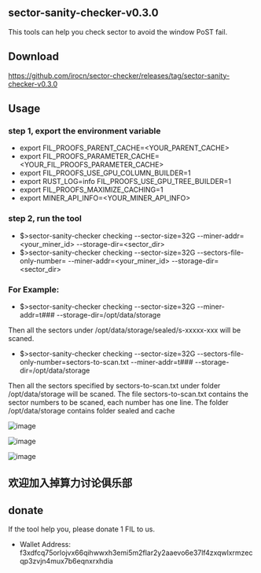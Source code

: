## sector-sanity-checker-v0.3.0

This tools can help you check sector to avoid the window PoST fail.

## Download

https://github.com/irocn/sector-checker/releases/tag/sector-sanity-checker-v0.3.0

## Usage
### step 1, export the environment variable
 - export FIL_PROOFS_PARENT_CACHE=<YOUR_PARENT_CACHE>
 - export FIL_PROOFS_PARAMETER_CACHE=<YOUR_FIL_PROOFS_PARAMETER_CACHE>
 - export FIL_PROOFS_USE_GPU_COLUMN_BUILDER=1 
 - export RUST_LOG=info FIL_PROOFS_USE_GPU_TREE_BUILDER=1 
 - export FIL_PROOFS_MAXIMIZE_CACHING=1
 - export MINER_API_INFO=<YOUR_MINER_API_INFO>
### step 2, run the tool 
 - $>sector-sanity-checker checking  --sector-size=32G --miner-addr=<your_miner_id> --storage-dir=<sector_dir> 
 - $>sector-sanity-checker checking  --sector-size=32G --sectors-file-only-number=<sectors-to-scan> --miner-addr=<your_miner_id> --storage-dir=<sector_dir>
 
### For Example:

 - $>sector-sanity-checker checking  --sector-size=32G --miner-addr=t### --storage-dir=/opt/data/storage
 
 Then all the sectors under /opt/data/storage/sealed/s-xxxxx-xxx will be scaned.
 
 - $>sector-sanity-checker checking  --sector-size=32G --sectors-file-only-number=sectors-to-scan.txt --miner-addr=t### --storage-dir=/opt/data/storage
 
 Then all the sectors specified by sectors-to-scan.txt  under folder /opt/data/storage will be scaned. 
   The file sectors-to-scan.txt contains the sector numbers to be scaned, each number has one line.
   The folder /opt/data/storage contains folder sealed and cache
 
  
![image](https://github.com/irocn/sector-sanity-checker/blob/master/1599813675963.jpg)

![image](https://github.com/irocn/sector-sanity-checker/blob/master/Screen%20Shot%202020-09-12%20at%2002.01.47.png)

![image](https://irocn.cn/static/media/uploads/filecoin/screen_shot_2020-10-24_at_7.21.26_pm.png)

## 欢迎加入掉算力讨论俱乐部

## donate
If the tool help you, please donate 1 FIL to us.
 - Wallet Address: f3xdfcq75orlojvx66qihwwxh3emi5m2flar2y2aaevo6e37lf4zxqwlxrmzecqp3zvjn4mux7b6eqnxrxhdia
